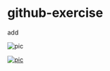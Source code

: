# github-exercise

add


![pic](http://s.nx.com/s2/game/Tera/site/gallery/wallpaper/wallpaper_1024/bg_wallpaper25.jpg)

[![pic](http://s.nx.com/s2/game/Tera/site/gallery/wallpaper/wallpaper_1024/bg_wallpaper25.jpg)](https://youtu.be/xqB-5hqdmDQ)











